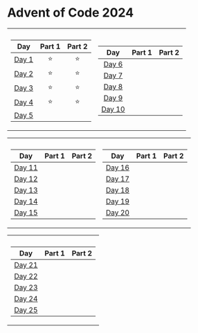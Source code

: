 # Advent of Code 2024
<table>
<tr><th> </th><th></th></tr>
<tr><td>

| Day | Part 1 | Part 2 |
| :---: | :---: | :---: |
| [Day 1](https://adventofcode.com/2024/day/1) | ⭐ | ⭐ |
| [Day 2](https://adventofcode.com/2024/day/2) | ⭐ | ⭐ |
| [Day 3](https://adventofcode.com/2024/day/3) | ⭐ | ⭐ |
| [Day 4](https://adventofcode.com/2024/day/4) | ⭐ | ⭐ |
| [Day 5](https://adventofcode.com/2024/day/5) |    |    |

</td><td>

| Day | Part 1 | Part 2 |
| :---: | :---: | :---: |
| [Day 6](https://adventofcode.com/2024/day/6) |   |   |
| [Day 7](https://adventofcode.com/2024/day/7) |   |   |
| [Day 8](https://adventofcode.com/2024/day/8) |   |   |
| [Day 9](https://adventofcode.com/2024/day/9) |   |   |
| [Day 10](https://adventofcode.com/2024/day/10) |    |    |

</td></tr> </table>

<table>
<tr><th> </th><th></th></tr>
<tr><td>

| Day | Part 1 | Part 2 |
| :---: | :---: | :---: |
| [Day 11](https://adventofcode.com/2024/day/11) |   |   |
| [Day 12](https://adventofcode.com/2024/day/12) |   |   |
| [Day 13](https://adventofcode.com/2024/day/13) |   |   |
| [Day 14](https://adventofcode.com/2024/day/14) |   |   |
| [Day 15](https://adventofcode.com/2024/day/15) |   |   |

</td><td>

| Day | Part 1 | Part 2 |
| :---: | :---: | :---: |
| [Day 16](https://adventofcode.com/2024/day/16) |   |   |
| [Day 17](https://adventofcode.com/2024/day/17) |   |   |
| [Day 18](https://adventofcode.com/2024/day/18) |   |   |
| [Day 19](https://adventofcode.com/2024/day/19) |   |   |
| [Day 20](https://adventofcode.com/2024/day/20) |   |   |

</td></tr> </table>

<table>
<tr><th></th></tr>
<tr><td>

| Day | Part 1 | Part 2 |
| :---: | :---: | :---: |
| [Day 21](https://adventofcode.com/2024/day/21) |   |   |
| [Day 22](https://adventofcode.com/2024/day/22) |   |   |
| [Day 23](https://adventofcode.com/2024/day/23) |   |   |
| [Day 24](https://adventofcode.com/2024/day/24) |   |   |
| [Day 25](https://adventofcode.com/2024/day/25) |   |   |
